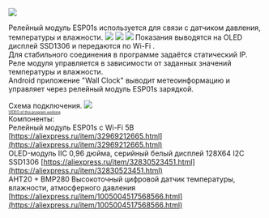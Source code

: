 
![](https://gitflic.ru/project/magdelphi/webservermeteoesp-01s/blob/raw?file=img%2Fclock_meteo.gif)

Релейный модуль ESP01s  используется для связи с датчиком давления, температуры и влажности.
![](https://gitflic.ru/project/magdelphi/webservermeteoesp-01s/blob/raw?file=img%2Fs5.jpg) ![](https://gitflic.ru/project/magdelphi/webservermeteoesp-01s/blob/raw?file=img%2Fs6.jpg) ![](https://gitflic.ru/project/magdelphi/webservermeteoesp-01s/blob/raw?file=img%2Fs7.jpg)
Показания выводятся на OLED дисплей SSD1306  и передаются по Wi-Fi . <br/>
Для стабильного соединения в программе задаётся статический IP.<br/>
Реле модуля управляется в зависимости от заданных значений температуры и влажности. <br/>
Android  приложение "Wall Clock" выводит метеоинформацию и управляет через релейный модуль ESP01s зарядкой.

Схема подключения.
![](https://gitflic.ru/project/magdelphi/webservermeteoesp-01s/blob/raw?file=img%2Fs9.jpg)<br/>
<span style="font-size:0.5em;">[VIDEO of this program working](https://gitflic.ru/project/magdelphi/webservermeteoesp-01s/blob/raw?file=img%2Fv1.mp4)</span><br/> 
Компоненты:<br/>
Релейный модуль ESP01s с Wi-Fi 5В      [https://aliexpress.ru/item/32969212665.html](https://aliexpress.ru/item/32969212665.html) <br/> 
OLED-модуль IIC 0,96 дюйма, серийный белый дисплей 128X64 I2C SSD1306      [https://aliexpress.ru/item/32830523451.html](https://aliexpress.ru/item/32830523451.html)<br/>
AHT20 + BMP280 Высокоточный цифровой датчик температуры, влажности, атмосферного давления      [https://aliexpress.ru/item/1005004517568566.html](https://aliexpress.ru/item/1005004517568566.html)


